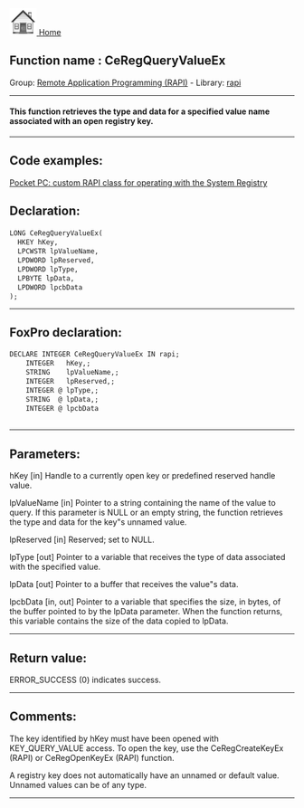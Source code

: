[<img src="../../images/home.png"> Home ](https://github.com/VFPX/Win32API)  

## Function name : CeRegQueryValueEx
Group: [Remote Application Programming (RAPI)](../../functions_group.md#Remote_Application_Programming_(RAPI))  -  Library: [rapi](../../../libraries.md#rapi)  
***  


#### This function retrieves the type and data for a specified value name associated with an open registry key. 
***  


## Code examples:
[Pocket PC: custom RAPI class for operating with the System Registry](../../samples/sample_441.md)  

## Declaration:
```foxpro  
LONG CeRegQueryValueEx(
  HKEY hKey,
  LPCWSTR lpValueName,
  LPDWORD lpReserved,
  LPDWORD lpType,
  LPBYTE lpData,
  LPDWORD lpcbData
);  
```  
***  


## FoxPro declaration:
```foxpro  
DECLARE INTEGER CeRegQueryValueEx IN rapi;
	INTEGER   hKey,;
	STRING    lpValueName,;
	INTEGER   lpReserved,;
	INTEGER @ lpType,;
	STRING  @ lpData,;
	INTEGER @ lpcbData
  
```  
***  


## Parameters:
hKey 
[in] Handle to a currently open key or predefined reserved handle value.

lpValueName 
[in] Pointer to a string containing the name of the value to query. If this parameter is NULL or an empty string, the function retrieves the type and data for the key"s unnamed value.

lpReserved 
[in] Reserved; set to NULL.

lpType 
[out] Pointer to a variable that receives the type of data associated with the specified value.

lpData 
[out] Pointer to a buffer that receives the value"s data. 

lpcbData 
[in, out] Pointer to a variable that specifies the size, in bytes, of the buffer pointed to by the lpData parameter. When the function returns, this variable contains the size of the data copied to lpData.  
***  


## Return value:
ERROR_SUCCESS (0) indicates success.   
***  


## Comments:
The key identified by hKey must have been opened with KEY_QUERY_VALUE access. To open the key, use the CeRegCreateKeyEx (RAPI) or CeRegOpenKeyEx (RAPI) function.  
  
A registry key does not automatically have an unnamed or default value. Unnamed values can be of any type.   
  
***  

